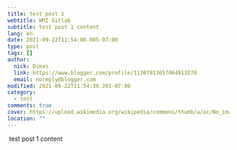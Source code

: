 ```yaml
---
title: test post 1
webtitle: WMI Gitlab
subtitle: test post 1 content
lang: en
date: 2021-09-22T11:54:00.005-07:00
type: post
tags: []
author:
  nick: Dimas
  link: https://www.blogger.com/profile/11307913657064913270
  email: noreply@blogger.com
modified: 2021-09-22T11:54:30.201-07:00
category:
  - test
comments: true
cover: https://upload.wikimedia.org/wikipedia/commons/thumb/a/ac/No_image_available.svg/2048px-No_image_available.svg.png
location: ""
---
```


<p>&nbsp;test post 1 content</p>